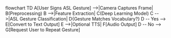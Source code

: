 flowchart TD
    A[User Signs ASL Gesture] -->|Camera Captures Frame| B(Preprocessing)
    B -->|Feature Extraction| C(Deep Learning Model)
    C -->|ASL Gesture Classification| D{Gesture Matches Vocabulary?}
    D -- Yes --> E[Convert to Text Output]
    E -->|Optional TTS| F[Audio Output]
    D -- No --> G[Request User to Repeat Gesture]
